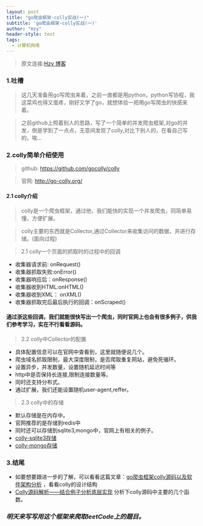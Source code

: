 ```yaml
---
layout: post
title: "go爬虫框架-colly实战(一)"
subtitle: 'go爬虫框架-colly实战(一)'
author: "Hzy"
header-style: text
tags:
  - 计算机网络
---
```


> 原文连接:[Hzy 博客](https://hzeyuan.cn)

### 1.吐槽

>  这几天准备用go写爬虫来着，之前一直都是用python，python写协程，我这菜鸡也得又蛋疼，刚好又学了go，就想体验一把用go写爬虫的快感来着。

>  之前github上照着别人的思路，写了一个简单的并发爬虫框架,对go的并发，倒是学到了一点点，无意间发现了colly,对比下别人的，在看自己写的，唉...

### 2.colly简单介绍使用

> github: https://github.com/gocolly/colly

> 官网: http://go-colly.org/

#### 2.1 colly介绍

> colly是一个爬虫框架，通过他，我们能快的实现一个并发爬虫，同简单易懂，方便扩展。 

> colly主要的东西就是Collector,通过Collector来收集访问的数据，并进行存储。(面向过程)


> 2.1 colly一个页面的抓取时的过程中的回调

* 收集器请求前: onRequest()
* 收集器抓取失败:onError()
* 收集器响应后：onResponse()
* 收集器收到HTML:onHTML()
* 收集器收到XML： onXML()
* 收集器抓取完后最后执行的回调：onScraped()

#### 通过浙这些回调，我们就能很快写出一个爬虫，同时官网上也会有很多例子，供我们参考学习，实在不行看看源码。

> 2.2 colly中Collector的配置

* 具体配置信息可以在官网中查看到，这里就随便说几个。
* 爬虫域名抓取限制，最大深度限制，是否爬取重复网站，避免死循环。
* 设置异步，并发数量，设置随机延迟时间等
* http中是否保持长连接,限制连接数量等。
* 同时还支持分布式。
* 通过扩展，我们还能设置随机user-agent,reffer。

> 2.3 colly中的存储

* 默认存储是在内存中。
* 官网推荐的是存储到redis中
* 同时还可以存储到sqlite3,mongo中，官网上有相关的例子。
* [colly-sqlite3存储](https://github.com/velebak/colly-sqlite3-storage)
* [colly-mongo存储](https://github.com/zolamk/colly-mongo-storage)


### 3.结尾

* 如要想要跟进一步的了解，可以看看这篇文章：[go爬虫框架colly源码以及软件架构分析](https://www.jianshu.com/p/93187b80541f) ，看看colly的设计结构
* [Colly源码解析——结合例子分析底层实现](https://blog.csdn.net/breaksoftware/article/details/84582416) 分析下colly源码中主要的几个函数。

### *明天来写写用这个框架来爬取leetCode上的题目。*




















